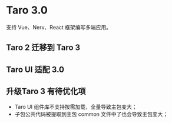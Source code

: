 # Taro 3.0

支持 Vue、Nerv、React 框架编写多端应用。

## Taro 2 迁移到 Taro 3

## Taro UI 适配 3.0

## 升级Taro 3 有待优化项

- Taro UI 组件库不支持按需加载，全量导致主包变大；
- 子包公共代码被提取到主包 common 文件中了也会导致主包变大；
